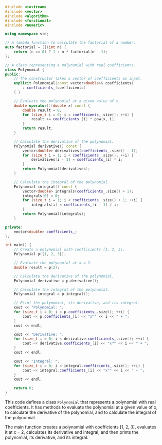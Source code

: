 ```cpp
#include <iostream>
#include <vector>
#include <algorithm>
#include <functional>
#include <numeric>

using namespace std;

// A lambda function to calculate the factorial of a number.
auto factorial = [](int n) {
    return (n == 0) ? 1 : n * factorial(n - 1);
};

// A class representing a polynomial with real coefficients.
class Polynomial {
public:
    // The constructor takes a vector of coefficients as input.
    explicit Polynomial(const vector<double>& coefficients)
        : coefficients_(coefficients)
    { }

    // Evaluate the polynomial at a given value of x.
    double operator()(double x) const {
        double result = 0;
        for (size_t i = 0; i < coefficients_.size(); ++i) {
            result += coefficients_[i] * pow(x, i);
        }
        return result;
    }

    // Calculate the derivative of the polynomial.
    Polynomial derivative() const {
        vector<double> derivatives(coefficients_.size() - 1);
        for (size_t i = 1; i < coefficients_.size(); ++i) {
            derivatives[i - 1] = coefficients_[i] * i;
        }
        return Polynomial(derivatives);
    }

    // Calculate the integral of the polynomial.
    Polynomial integral() const {
        vector<double> integrals(coefficients_.size() + 1);
        integrals[0] = 0;
        for (size_t i = 1; i < coefficients_.size() + 1; ++i) {
            integrals[i] = coefficients_[i - 1] / i;
        }
        return Polynomial(integrals);
    }

private:
    vector<double> coefficients_;
};

int main() {
    // Create a polynomial with coefficients [1, 2, 3].
    Polynomial p({1, 2, 3});

    // Evaluate the polynomial at x = 2.
    double result = p(2);

    // Calculate the derivative of the polynomial.
    Polynomial derivative = p.derivative();

    // Calculate the integral of the polynomial.
    Polynomial integral = p.integral();

    // Print the polynomial, its derivative, and its integral.
    cout << "Polynomial: ";
    for (size_t i = 0; i < p.coefficients_.size(); ++i) {
        cout << p.coefficients_[i] << "x^" << i << " + ";
    }
    cout << endl;

    cout << "Derivative: ";
    for (size_t i = 0; i < derivative.coefficients_.size(); ++i) {
        cout << derivative.coefficients_[i] << "x^" << i << " + ";
    }
    cout << endl;

    cout << "Integral: ";
    for (size_t i = 0; i < integral.coefficients_.size(); ++i) {
        cout << integral.coefficients_[i] << "x^" << i << " + ";
    }
    cout << endl;

    return 0;
}
```

This code defines a class `Polynomial` that represents a polynomial with real coefficients. It has methods to evaluate the polynomial at a given value of x, to calculate the derivative of the polynomial, and to calculate the integral of the polynomial.

The main function creates a polynomial with coefficients [1, 2, 3], evaluates it at x = 2, calculates its derivative and integral, and then prints the polynomial, its derivative, and its integral.